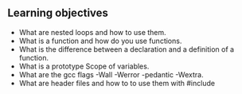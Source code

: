 ## Learning objectives
* What are nested loops and how to use them.
* What is a function and how do you use functions.
* What is the difference between a declaration and a definition of a function.
* What is a prototype Scope of variables.
* What are the gcc flags -Wall -Werror -pedantic -Wextra.
* What are header files and how to to use them with #include

